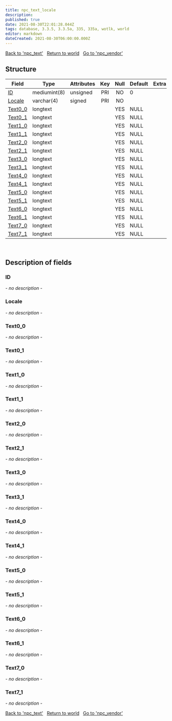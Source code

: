 ```yaml
---
title: npc_text_locale
description: 
published: true
date: 2021-08-30T22:01:28.044Z
tags: database, 3.3.5, 3.3.5a, 335, 335a, wotlk, world
editor: markdown
dateCreated: 2021-08-30T06:00:00.000Z
---
```


<a href="https://trinitycore.info/en/database/335/world/npc_text" class="mt-5 v-btn v-btn--depressed v-btn--flat v-btn--outlined theme--light v-size--default darkblue--text text--lighten-3"><span class="v-btn__content"><i aria-hidden="true" class="v-icon notranslate v-icon--left mdi mdi-arrow-left theme--light"></i><span>Back to 'npc_text'</span></span></a>&nbsp;&nbsp;&nbsp;<a href="https://trinitycore.info/en/database/335/world/home" class="mt-5 v-btn v-btn--depressed v-btn--flat v-btn--outlined theme--light v-size--default darkblue--text text--lighten-3"><span class="v-btn__content"><i aria-hidden="true" class="v-icon notranslate v-icon--left mdi mdi-home-outline theme--light"></i><span>Return to world</span></span></a>&nbsp;&nbsp;&nbsp;<a href="https://trinitycore.info/en/database/335/world/npc_vendor" class="mt-5 v-btn v-btn--depressed v-btn--flat v-btn--outlined theme--light v-size--default darkblue--text text--lighten-3"><span class="v-btn__content"><span>Go to 'npc_vendor'</span><i aria-hidden="true" class="v-icon notranslate v-icon--right mdi mdi-arrow-right theme--light"></i></span></a>

## Structure

| Field | Type | Attributes | Key | Null | Default | Extra | Comment |
| --- | --- | --- | :---: | :---: | --- | --- | --- |
| [ID](#id) | mediumint(8) | unsigned | PRI | NO | 0 |  |  |
| [Locale](#locale) | varchar(4) | signed | PRI | NO |  |  |  |
| [Text0_0](#text0_0) | longtext |  |  | YES | NULL |  |  |
| [Text0_1](#text0_1) | longtext |  |  | YES | NULL |  |  |
| [Text1_0](#text1_0) | longtext |  |  | YES | NULL |  |  |
| [Text1_1](#text1_1) | longtext |  |  | YES | NULL |  |  |
| [Text2_0](#text2_0) | longtext |  |  | YES | NULL |  |  |
| [Text2_1](#text2_1) | longtext |  |  | YES | NULL |  |  |
| [Text3_0](#text3_0) | longtext |  |  | YES | NULL |  |  |
| [Text3_1](#text3_1) | longtext |  |  | YES | NULL |  |  |
| [Text4_0](#text4_0) | longtext |  |  | YES | NULL |  |  |
| [Text4_1](#text4_1) | longtext |  |  | YES | NULL |  |  |
| [Text5_0](#text5_0) | longtext |  |  | YES | NULL |  |  |
| [Text5_1](#text5_1) | longtext |  |  | YES | NULL |  |  |
| [Text6_0](#text6_0) | longtext |  |  | YES | NULL |  |  |
| [Text6_1](#text6_1) | longtext |  |  | YES | NULL |  |  |
| [Text7_0](#text7_0) | longtext |  |  | YES | NULL |  |  |
| [Text7_1](#text7_1) | longtext |  |  | YES | NULL |  |  |
&nbsp;
## Description of fields

### ID
*- no description -*
&nbsp;

### Locale
*- no description -*
&nbsp;

### Text0_0
*- no description -*
&nbsp;

### Text0_1
*- no description -*
&nbsp;

### Text1_0
*- no description -*
&nbsp;

### Text1_1
*- no description -*
&nbsp;

### Text2_0
*- no description -*
&nbsp;

### Text2_1
*- no description -*
&nbsp;

### Text3_0
*- no description -*
&nbsp;

### Text3_1
*- no description -*
&nbsp;

### Text4_0
*- no description -*
&nbsp;

### Text4_1
*- no description -*
&nbsp;

### Text5_0
*- no description -*
&nbsp;

### Text5_1
*- no description -*
&nbsp;

### Text6_0
*- no description -*
&nbsp;

### Text6_1
*- no description -*
&nbsp;

### Text7_0
*- no description -*
&nbsp;

### Text7_1
*- no description -*
&nbsp;

<a href="https://trinitycore.info/en/database/335/world/npc_text" class="mt-5 v-btn v-btn--depressed v-btn--flat v-btn--outlined theme--light v-size--default darkblue--text text--lighten-3"><span class="v-btn__content"><i aria-hidden="true" class="v-icon notranslate v-icon--left mdi mdi-arrow-left theme--light"></i><span>Back to 'npc_text'</span></span></a>&nbsp;&nbsp;&nbsp;<a href="https://trinitycore.info/en/database/335/world/home" class="mt-5 v-btn v-btn--depressed v-btn--flat v-btn--outlined theme--light v-size--default darkblue--text text--lighten-3"><span class="v-btn__content"><i aria-hidden="true" class="v-icon notranslate v-icon--left mdi mdi-home-outline theme--light"></i><span>Return to world</span></span></a>&nbsp;&nbsp;&nbsp;<a href="https://trinitycore.info/en/database/335/world/npc_vendor" class="mt-5 v-btn v-btn--depressed v-btn--flat v-btn--outlined theme--light v-size--default darkblue--text text--lighten-3"><span class="v-btn__content"><span>Go to 'npc_vendor'</span><i aria-hidden="true" class="v-icon notranslate v-icon--right mdi mdi-arrow-right theme--light"></i></span></a>

